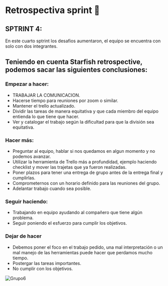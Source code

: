# Retrospectiva sprint 📝

## SPTRINT 4:

En este cuarto sptrint los desafios aumentaron, el equipo se encuentra con solo con dos integrantes.

## Teniendo en cuenta Starfish retrospective, podemos sacar las siguientes conclusiones:


### Empezar a hacer:

* TRABAJAR LA COMUNICACION.
* Hacerse tiempo para reuniones por zoom o similar.
* Mantener el trello actualizado.
* Dividir las tareas de manera equitativa y que cada miembro del equipo entienda lo que tiene que hacer.
* Ver y catalogar el trabajo según la dificultad para que la división sea equitativa.



### Hacer más:

* Preguntar al equipo, hablar si nos quedamos en algun momento y no podemos avanzar. 
* Utilizar la herramienta de Trello más a profundidad, ejemplo haciendo checklist y mover las trajetas que ya fueron realizadas.
* Poner plazos para tener una entrega de grupo antes de la entrega final y cumplirlas.
* Comprometernos con un horario definido para las reuniones del grupo.
* Adelantar trabajo cuando sea posible.



### Seguir haciendo:

* Trabajando en equipo ayudando al compañero que tiene algún problema.
* Seguir poniendo el esfuerzo para cumplir los objetivos.


### Dejar de hacer
* Debemos poner el foco en el trabajo pedido, una mal interpretación o un mal manejo de las herramientas puede hacer que perdamos mucho tiempo. 
* Postergar las tareas importantes.
* No cumplir con los objetivos.


![Grupo6](aplicacion/estella.png)



